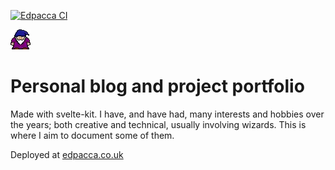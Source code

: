 [![Edpacca CI](https://github.com/Edpacca/Edpacca.github.io/actions/workflows/main.yml/badge.svg)](https://github.com/Edpacca/Edpacca.github.io/actions/workflows/main.yml)

!["a wizard"](/static/images/wizard-grenade/wizard.webp)

# Personal blog and project portfolio
Made with svelte-kit. I have, and have had, many interests and hobbies over the years; both creative and technical, usually involving wizards. This is where I aim to document some of them.

Deployed at [edpacca.co.uk](https://edpacca.co.uk)